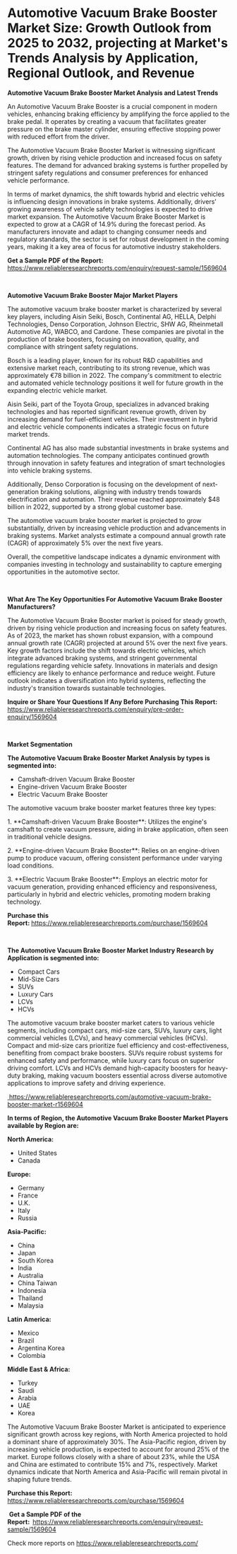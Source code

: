 <p><h1>Automotive Vacuum Brake Booster Market Size: Growth Outlook from 2025 to 2032, projecting at Market's Trends Analysis by Application, Regional Outlook, and Revenue</h1></p><p><strong>Automotive Vacuum Brake Booster Market Analysis and Latest Trends</strong></p>
<p><p>An Automotive Vacuum Brake Booster is a crucial component in modern vehicles, enhancing braking efficiency by amplifying the force applied to the brake pedal. It operates by creating a vacuum that facilitates greater pressure on the brake master cylinder, ensuring effective stopping power with reduced effort from the driver. </p><p>The Automotive Vacuum Brake Booster Market is witnessing significant growth, driven by rising vehicle production and increased focus on safety features. The demand for advanced braking systems is further propelled by stringent safety regulations and consumer preferences for enhanced vehicle performance. </p><p>In terms of market dynamics, the shift towards hybrid and electric vehicles is influencing design innovations in brake systems. Additionally, drivers’ growing awareness of vehicle safety technologies is expected to drive market expansion. The Automotive Vacuum Brake Booster Market is expected to grow at a CAGR of 14.9% during the forecast period. As manufacturers innovate and adapt to changing consumer needs and regulatory standards, the sector is set for robust development in the coming years, making it a key area of focus for automotive industry stakeholders.</p></p>
<p><strong>Get a Sample PDF of the Report:&nbsp;</strong> <a href="https://www.reliableresearchreports.com/enquiry/request-sample/1569604?utm_campaign=2296&utm_medium=2&utm_source=Github&utm_content=ia&utm_term=25032025&utm_id=automotive-vacuum-brake-booster">https://www.reliableresearchreports.com/enquiry/request-sample/1569604</a></p>
<p>&nbsp;</p>
<p><strong>Automotive Vacuum Brake Booster Major Market Players</strong></p>
<p><p>The automotive vacuum brake booster market is characterized by several key players, including Aisin Seiki, Bosch, Continental AG, HELLA, Delphi Technologies, Denso Corporation, Johnson Electric, SHW AG, Rheinmetall Automotive AG, WABCO, and Cardone. These companies are pivotal in the production of brake boosters, focusing on innovation, quality, and compliance with stringent safety regulations.</p><p>Bosch is a leading player, known for its robust R&D capabilities and extensive market reach, contributing to its strong revenue, which was approximately €78 billion in 2022. The company's commitment to electric and automated vehicle technology positions it well for future growth in the expanding electric vehicle market.</p><p>Aisin Seiki, part of the Toyota Group, specializes in advanced braking technologies and has reported significant revenue growth, driven by increasing demand for fuel-efficient vehicles. Their investment in hybrid and electric vehicle components indicates a strategic focus on future market trends.</p><p>Continental AG has also made substantial investments in brake systems and automation technologies. The company anticipates continued growth through innovation in safety features and integration of smart technologies into vehicle braking systems.</p><p>Additionally, Denso Corporation is focusing on the development of next-generation braking solutions, aligning with industry trends towards electrification and automation. Their revenue reached approximately $48 billion in 2022, supported by a strong global customer base.</p><p>The automotive vacuum brake booster market is projected to grow substantially, driven by increasing vehicle production and advancements in braking systems. Market analysts estimate a compound annual growth rate (CAGR) of approximately 5% over the next five years.</p><p>Overall, the competitive landscape indicates a dynamic environment with companies investing in technology and sustainability to capture emerging opportunities in the automotive sector.</p></p>
<p>&nbsp;</p>
<p><strong>What Are The Key Opportunities For Automotive Vacuum Brake Booster Manufacturers?</strong></p>
<p><p>The Automotive Vacuum Brake Booster market is poised for steady growth, driven by rising vehicle production and increasing focus on safety features. As of 2023, the market has shown robust expansion, with a compound annual growth rate (CAGR) projected at around 5% over the next five years. Key growth factors include the shift towards electric vehicles, which integrate advanced braking systems, and stringent governmental regulations regarding vehicle safety. Innovations in materials and design efficiency are likely to enhance performance and reduce weight. Future outlook indicates a diversification into hybrid systems, reflecting the industry's transition towards sustainable technologies.</p></p>
<p><strong>Inquire or Share Your Questions If Any Before Purchasing This Report:</strong> <a href="https://www.reliableresearchreports.com/enquiry/pre-order-enquiry/1569604?utm_campaign=2296&utm_medium=2&utm_source=Github&utm_content=ia&utm_term=25032025&utm_id=automotive-vacuum-brake-booster">https://www.reliableresearchreports.com/enquiry/pre-order-enquiry/1569604</a></p>
<p>&nbsp;</p>
<p><strong>Market Segmentation</strong></p>
<p><strong>The Automotive Vacuum Brake Booster Market Analysis by types is segmented into:</strong></p>
<p><ul><li>Camshaft-driven Vacuum Brake Booster</li><li>Engine-driven Vacuum Brake Booster</li><li>Electric Vacuum Brake Booster</li></ul></p>
<p><p>The automotive vacuum brake booster market features three key types: </p><p>1. **Camshaft-driven Vacuum Brake Booster**: Utilizes the engine's camshaft to create vacuum pressure, aiding in brake application, often seen in traditional vehicle designs.</p><p>   </p><p>2. **Engine-driven Vacuum Brake Booster**: Relies on an engine-driven pump to produce vacuum, offering consistent performance under varying load conditions.</p><p>3. **Electric Vacuum Brake Booster**: Employs an electric motor for vacuum generation, providing enhanced efficiency and responsiveness, particularly in hybrid and electric vehicles, promoting modern braking technology.</p></p>
<p><strong>Purchase this Report:&nbsp;</strong><a href="https://www.reliableresearchreports.com/purchase/1569604?utm_campaign=2296&utm_medium=2&utm_source=Github&utm_content=ia&utm_term=25032025&utm_id=automotive-vacuum-brake-booster">https://www.reliableresearchreports.com/purchase/1569604</a></p>
<p>&nbsp;</p>
<p><strong>The Automotive Vacuum Brake Booster Market Industry Research by Application is segmented into:</strong></p>
<p><ul><li>Compact Cars</li><li>Mid-Size Cars</li><li>SUVs</li><li>Luxury Cars</li><li>LCVs</li><li>HCVs</li></ul></p>
<p><p>The automotive vacuum brake booster market caters to various vehicle segments, including compact cars, mid-size cars, SUVs, luxury cars, light commercial vehicles (LCVs), and heavy commercial vehicles (HCVs). Compact and mid-size cars prioritize fuel efficiency and cost-effectiveness, benefiting from compact brake boosters. SUVs require robust systems for enhanced safety and performance, while luxury cars focus on superior driving comfort. LCVs and HCVs demand high-capacity boosters for heavy-duty braking, making vacuum boosters essential across diverse automotive applications to improve safety and driving experience.</p></p>
<p><a href="https://www.reliableresearchreports.com/automotive-vacuum-brake-booster-market-r1569604?utm_campaign=2296&utm_medium=2&utm_source=Github&utm_content=ia&utm_term=25032025&utm_id=automotive-vacuum-brake-booster">&nbsp;https://www.reliableresearchreports.com/automotive-vacuum-brake-booster-market-r1569604</a></p>
<p><strong>In terms of Region, the Automotive Vacuum Brake Booster Market Players available by Region are:</strong></p>
<p>
    <p> <strong> North America: </strong>
        <ul>
            <li>United States</li>
            <li>Canada</li>
        </ul>
        </p> 
    <p> <strong> Europe: </strong>
        <ul>
            <li>Germany</li>
            <li>France</li>
            <li>U.K.</li>
            <li>Italy</li>
            <li>Russia</li>
        </ul>
        </p> 
    <p> <strong> Asia-Pacific: </strong>
        <ul>
            <li>China</li>
            <li>Japan</li>
            <li>South Korea</li>
            <li>India</li>
            <li>Australia</li>
            <li>China Taiwan</li>
            <li>Indonesia</li>
            <li>Thailand</li>
            <li>Malaysia</li>
        </ul>
        </p> 
    <p> <strong> Latin America: </strong>
        <ul>
            <li>Mexico</li>
            <li>Brazil</li>
            <li>Argentina Korea</li>
            <li>Colombia</li>
        </ul>
        </p> 
    <p> <strong> Middle East & Africa: </strong>
        <ul>
            <li>Turkey</li>
            <li>Saudi</li>
            <li>Arabia</li>
            <li>UAE</li>
            <li>Korea</li>
        </ul>
    </p>
    </p>
<p><p>The Automotive Vacuum Brake Booster Market is anticipated to experience significant growth across key regions, with North America projected to hold a dominant share of approximately 30%. The Asia-Pacific region, driven by increasing vehicle production, is expected to account for around 25% of the market. Europe follows closely with a share of about 23%, while the USA and China are estimated to contribute 15% and 7%, respectively. Market dynamics indicate that North America and Asia-Pacific will remain pivotal in shaping future trends.</p></p>
<p><strong>Purchase this Report: </strong><a href="https://www.reliableresearchreports.com/purchase/1569604?utm_campaign=2296&utm_medium=2&utm_source=Github&utm_content=ia&utm_term=25032025&utm_id=automotive-vacuum-brake-booster">https://www.reliableresearchreports.com/purchase/1569604</a></p>
<p>&nbsp;<strong>Get a Sample PDF of the Report:&nbsp;&nbsp;</strong><a href="https://www.reliableresearchreports.com/enquiry/request-sample/1569604?utm_campaign=2296&utm_medium=2&utm_source=Github&utm_content=ia&utm_term=25032025&utm_id=automotive-vacuum-brake-booster">https://www.reliableresearchreports.com/enquiry/request-sample/1569604</a></p>
<p><strong></strong></p>
<p>Check more reports on <a href="https://www.reliableresearchreports.com/?utm_campaign=2296&utm_medium=2&utm_source=Github&utm_content=ia&utm_term=25032025&utm_id=automotive-vacuum-brake-booster">https://www.reliableresearchreports.com/</a></p>